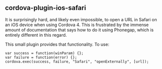 ## cordova-plugin-ios-safari

It is surprisingly hard, and likely even impossible, to open a URL in Safari
on an iOS device when using Cordova 4. This is frustrated by the immense amount
of documentation that says how to do it using Phonegap, which is entirely different
in this regard.

This small plugin provides that functionality. To use:

```
var success = function(winParam) {};
var failure = function(error) {};
cordova.exec(success, failure, "Safari", "openExternally", [url]);
```
